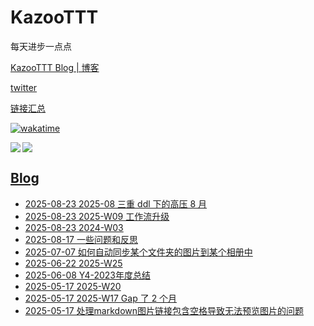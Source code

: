 # KazooTTT
每天进步一点点

[KazooTTT Blog | 博客](https://blog.kazoottt.top)

[twitter](https://x.com/KazooTTT)

[链接汇总](https://bento.me/kazoottt)

[![wakatime](https://wakatime.com/badge/user/d3dc2570-e4bf-4469-b0c2-127b495e8b91.svg)](https://wakatime.com/@d3dc2570-e4bf-4469-b0c2-127b495e8b91)

<a href="https://github.com/anuraghazra/github-readme-stats">
  <img align="left" src="https://github-readme-stats.vercel.app/api?username=KazooTTT&theme=radical" />
</a>

<a href="https://github.com/anuraghazra/github-readme-stats">
  <img src="https://github-readme-stats.vercel.app/api/top-langs/?username=KazooTTT&theme=radical" />
</a>

## [Blog](https://blog.kazoottt.top/posts/)
<!-- BLOG-POST-LIST:START -->
 - [2025-08-23 2025-08 三重 ddl 下的高压 8 月](https://blog.kazoottt.top/posts/2025-08-monthly-report/)
 - [2025-08-23 2025-W09 工作流升级](https://blog.kazoottt.top/posts/2025-W09/)
 - [2025-08-23 2024-W03](https://blog.kazoottt.top/posts/2024-W03/)
 - [2025-08-17 一些问题和反思](https://blog.kazoottt.top/posts/reflections-about-work/)
 - [2025-07-07 如何自动同步某个文件夹的图片到某个相册中](https://blog.kazoottt.top/posts/auto-sync-folder-to-album/)
 - [2025-06-22 2025-W25](https://blog.kazoottt.top/posts/2025-W25/)
 - [2025-06-08 Y4-2023年度总结](https://blog.kazoottt.top/posts/summary-of-fy2023/)
 - [2025-05-17 2025-W20](https://blog.kazoottt.top/posts/2025-W20/)
 - [2025-05-17 2025-W17 Gap 了 2 个月](https://blog.kazoottt.top/posts/2025-W17/)
 - [2025-05-17 处理markdown图片链接包含空格导致无法预览图片的问题](https://blog.kazoottt.top/posts/handling-markdown-image-links-containing-spaces-causing-preview-failures/)<!-- BLOG-POST-LIST:END -->
